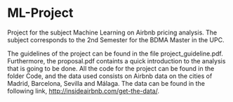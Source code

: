 # ML-Project
Project for the subject Machine Learning on Airbnb pricing analysis. The subject corresponds to the 2nd Semester for the BDMA Master in the UPC. 

The guidelines of the project can be found in the file project_guideline.pdf. Furthermore, the proposal.pdf containts a quick introduction to the analysis that is going to be done. All the code for the project can be found in the folder Code, and the data used consists on Airbnb data on the cities of Madrid, Barcelona, Sevilla and Málaga. The data can be found in the following link, http://insideairbnb.com/get-the-data/.
